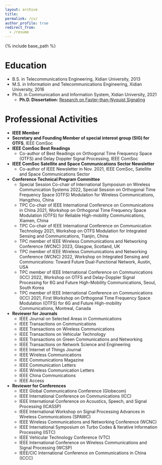 ```yaml
---
layout: archive
title: 
permalink: /cv/
author_profile: true
redirect_from:
  - /resume
---
```


{% include base_path %}

Education
======
* B.S.  in Telecommunications Engineering, Xidian University, 2013
* M.S.  in Informatioin and Telecommunications Engineering, Xidian University, 2016
* Ph.D. in Communication and Information System, Xidian University, 2021  
  * **Ph.D. Dissertation:** [Research on Faster-than-Nyquist Signaling](https://github.com/Shuangyang-Li/Shuangyang-Li.github.io/raw/master/_publications/Shuangyang's%20thesis%20on%20FTN_signaling.pdf)
  
  
Professional Activities
======
* **IEEE Member**
* **Secretary and Founding Member of special interest group (SIG) for OTFS**, IEEE ComSoc
* **IEEE ComSoc Best Readings**
  * Co-author of Best Readings on Orthogonal Time Frequency Space (OTFS) and Delay Doppler Signal Processing, IEEE ComSoc
* **IEEE ComSoc Satellite and Space Communications Sector Newsletter**
  * Co-author of IEEE Newsletter in Nov. 2021, IEEE ComSoc, Satellite and Space Communications Sector
* **Conference Technical Program Committee**
  * Special Session Co-chair of International Symposium on Wireless Communication Systems 2022, Special Session on Orthogonal Time Frequency Space (OTFS) Modulation for Wireless Communications, Hangzhou, China
  * TPC Co-chair of IEEE International Conference on Communications in China 2021, Workshop on Orthogonal Time Frequency Space Modulation (OTFS) for Reliable High-mobility Communications, Xiamen, China
  * TPC Co-chair of IEEE International Conference on Communication Technology 2021, Workshop on OTFS Modulation for Integrated Sensing and Communications, Tianjin, China
  * TPC member of IEEE Wireless Communications and Networking Conference (WCNC) 2023, Glasgow, Scotland, UK 
  * TPC member of IEEE Wireless Communications and Networking Conference (WCNC) 2022, Workshop on Integrated Sensing and Communications: Toward Future Dual-Functional Network, Austin, USA
  * TPC member of IEEE International Conference on Communications (ICC) 2022, Workshop on OTFS and Delay-Doppler Signal Processing for 6G and Future High-Mobility Communications, Seoul, South Korea
  * TPC member of IEEE International Conference on Communications (ICC) 2021, First Workshop on Orthogonal Time Frequency Space Modulation (OTFS) for 6G and Future High-mobility Communications, Montreal, Canada
* **Reviewer for Journals**
  * IEEE Journal on Selected Areas in Communications
  * IEEE Transactions on Communications
  * IEEE Transactions on Wireless Communications
  * IEEE Transactions on Vehicular Technology
  * IEEE Transactions on Green Communications and Networking
  * IEEE Transactions on Network Science and Engineering
  * IEEE Internet of Things Journal
  * IEEE Wireless Communications
  * IEEE Communications Magazine
  * IEEE Communication Letters
  * IEEE Wireless Communication Letters
  * IEEE China Communications
  * IEEE Access
* **Reviewer for Conferences**
  * IEEE Global Communications Conference (Globecom)
  * IEEE International Conference on Communications (ICC)
  * IEEE International Conference on Acoustics, Speech, and Signal Processing (ICASSP)
  * IEEE International Workshop on Signal Processing Advances in Wireless Communications (SPAWC) 
  * IEEE Wireless Communications and Networking Conference (WCNC)
  * IEEE International Symposium on Turbo Codes & Iterative Information Processing (ISTC)
  * IEEE Vehicular Technology Conference (VTC)
  * IEEE International Conference on Wireless Communications and Signal Processing (WCSP)
  * IEEE/CIC International Conference on Communications in China (ICCC) 
